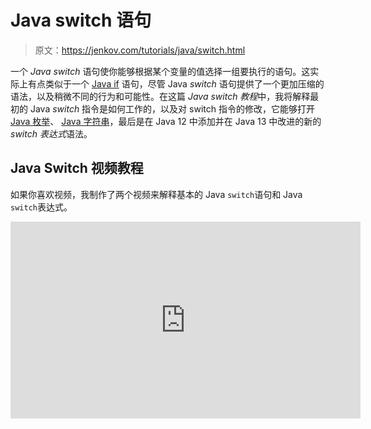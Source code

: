# Java switch 语句

> 原文：<https://jenkov.com/tutorials/java/switch.html>

一个 *Java* *switch* 语句使你能够根据某个变量的值选择一组要执行的语句。这实际上有点类似于一个 [Java if](if.html) 语句，尽管 Java *switch* 语句提供了一个更加压缩的语法，以及稍微不同的行为和可能性。在这篇 *Java switch 教程*中，我将解释最初的 Java *switch* 指令是如何工作的，以及对 switch 指令的修改，它能够打开 [Java 枚举](enums.html)、 [Java 字符串](strings.html)，最后是在 Java 12 中添加并在 Java 13 中改进的新的 *switch 表达式*语法。

## Java Switch 视频教程

如果你喜欢视频，我制作了两个视频来解释基本的 Java `switch`语句和 Java `switch`表达式。

<iframe width="560" height="315" src="https://www.youtube.com/embed/P9pZEZsLHmM" frameborder="0" allow="accelerometer; autoplay; encrypted-media; gyroscope; picture-in-picture" allowfullscreen=""><iframe width="560" height="315" src="https://www.youtube.com/embed/-vsd3IAD81U" frameborder="0" allow="accelerometer; autoplay; encrypted-media; gyroscope; picture-in-picture" allowfullscreen=""/> <h2>Java Switch 语句示例</h2> <p>让我们从一个 Java <code>switch</code>语句代码示例开始:</p> <pre class="codeBox"> int amount = 9; <b>switch</b>(amount) { <b>case</b> 0 : System.out.println("amount is 0"); break; <b>case</b> 5 : System.out.println("amount is 5"); break; <b>case</b> 10 : System.out.println("amount is 10"); break; <b>default</b> : System.out.println("amount is something else"); } </pre> <p>这个 switch 示例首先创建一个名为<code>amount</code>的变量，并将值<code>9</code>赋给它。</p> <p>其次，这个例子“打开”了变量<code>amount</code>的值。在<code>switch</code>语句中有 3 个<code>case</code>语句和一个<code>default</code>语句。</p> <p>每个<code>case</code>语句将<code>amount</code>变量的值与一个常量值进行比较。如果<code>amount</code>变量值等于常量值，则执行冒号(:)后的代码。注意每条语句后的<code>break</code>关键字。如果这里没有放置<code>break</code>关键字，执行可以继续沿着剩余的<code>case</code>语句，直到遇到<code>break</code>，或者到达<code>switch</code>语句的结尾。<code>break</code>关键字使执行跳出<code>switch</code>语句。</p> <p>如果没有<code>case</code>语句与<code>amount</code>变量的值匹配，则执行<code>default</code>语句。如果之前的<code>case</code>语句最后没有<code>break</code>命令，也可以执行<code>default</code>语句。不需要<code>default</code>语句。它是可选的。</p> <h2>等效的 if 语句</h2> <p>开头所示的 Java <em> switch </em>示例相当于下面一组<a href="if.html"> Java if 语句</a>:</p> <pre class="codeBox"> int amount = 9; if (amount == 0) { System.out.println("amount is 0"); } else if(amount == 5) { System.out.println("amount is 5"); } else if(amount == 10){ System.out.println("amount is 10"); } else { System.out.println("amount is something else"; } </pre> <p>虽然看起来几乎一样，但有些情况下使用 Java switch 语句更容易、更快。此外，Java 12 中添加的新的<em> Java switch 表达式</em>(见本教程后面的内容)使得 switch 语句可以实现一些 if 语句无法实现的结构。</p> <h2>打开参数</h2> <p>在本<em> Java switch 教程</em>开头所示的例子中，我们声明了一个<code>int</code>变量，并立即将 is 值设置为 9。在真实的 Java 应用程序中，您很可能不会这样做。相反，你可以打开一个方法的输入参数的值，或者打开一个通过网络从文件中读取的值。下面是一个打开方法参数的示例:</p> <pre class="codeBox"> private static void switchOnIntegers(int size) { switch(size) { case 0 : { System.out.println("size is small"); break; } case 1 : { System.out.println("size is medium"); break; } case 2 : { System.out.println("size is large"); break; } case 3 : { System.out.println("size is X-large"); break; } default : { System.out.println("size is not S,M,L or XL: " + size); } } } </pre> <h2>打开字节、短整型、字符、整型、字符串或枚举</h2> <p>如您所见，switch 语句切换变量。在 Java 7 之前，这个变量必须是数字，并且必须是<code>byte</code>、<code>short</code>、<code>char</code>或<code>int</code>。在 Java 7 中，变量也可以是一个<code>String</code>，也可以是一个<a href="enums.html"> Java enum </a>变量。在接下来的部分中，我将向您展示如何切换各种不同 Java 类型的例子。</p> <h3>打开字节、短整型</h3> <p>您可以打开 Java <code>byte</code>、<code>short</code>或<code>int</code>，如下例所示:</p> <pre class="codeBox"> private static void switchOnIntegers(byte size) { switch(size) { case 0 : { System.out.println("size is small"); break; } case 1 : { System.out.println("size is medium"); break; } case 2 : { System.out.println("size is large"); break; } case 3 : { System.out.println("size is X-large"); break; } default : { System.out.println("size is not S,M,L or XL: " + size); } } } </pre> <pre class="codeBox"> private static void switchOnIntegers(short size) { switch(size) { case 0 : { System.out.println("size is small"); break; } case 1 : { System.out.println("size is medium"); break; } case 2 : { System.out.println("size is large"); break; } case 3 : { System.out.println("size is X-large"); break; } default : { System.out.println("size is not S,M,L or XL: " + size); } } } </pre> <pre class="codeBox"> private static void switchOnIntegers(int size) { switch(size) { case 0 : { System.out.println("size is small"); break; } case 1 : { System.out.println("size is medium"); break; } case 2 : { System.out.println("size is large"); break; } case 3 : { System.out.println("size is X-large"); break; } default : { System.out.println("size is not S,M,L or XL: " + size); } } } </pre> <p>注意，以上例子之间唯一不同的是方法参数<code>size</code>的数据类型。其他都一样。</p> <h3>打开充电器</h3> <p>也可以打开 Java <code>char</code>值。下面是一个打开<code>char</code>参数的例子:</p> <pre class="codeBox"> private static void switchOnChars(char size) { switch(size) { case 'S' : { System.out.println("size is small"); break; } case 'M' : { System.out.println("size is medium"); break; } case 'L' : { System.out.println("size is large"); break; } case 'X' : { System.out.println("size is X-large"); break; } default : { System.out.println("size is not S,M,L or XL: " + size); } } } </pre> <h3>打开绳子</h3> <p>从 Java 7 开始，也可以在 Java 字符串上使用 switch。下面是一个 Java <em>开关</em>在<code>String</code>上的例子:</p> <pre class="codeBox"> private static void switchOnStrings(String size) { switch(size) { case "S" : { System.out.println("size is small"); break; } case "M" : { System.out.println("size is medium"); break; } case "L" : { System.out.println("size is large"); break; } case "XL" : { System.out.println("size is X-large"); break; } default : { System.out.println("size is not S,M,L or XL: " + size); } } } </pre> <h3>打开 Java 枚举</h3> <p>也可以打开一个<a href="enums.html"> Java enum </a>。下面是一个 Java 示例，它创建了一个 Java <code>enum</code>，然后在一个<em> switch </em>语句中使用它:</p> <pre class=""> public class SwitchOnEnum{ private static enum Size { SMALL, MEDIUM, LARGE, X_LARGE } private static void switchOnEnum(Size size) { switch(size) { case SMALL : { System.out.println("size is small"); break; } case MEDIUM : { System.out.println("size is medium"); break; } case LARGE : { System.out.println("size is large"); break; } case X_LARGE : { System.out.println("size is X-large"); break; } default : { default : { System.out.println("size is not S,M,L or XL: " + size); } } } } } </pre> <h2>同一操作的多个 case 语句</h2> <p>如果您希望对多个<code>case</code>语句执行相同的操作，您可以这样写:</p> <pre class="codeBox"> char key = '\t' switch(key) { case ' ' : case '\t' : System.out.println("white space char"); break; default : System.out.println("char is something else"); } </pre> <p>注意第一个<code>case</code>语句在冒号后没有任何操作。这样做的结果是，执行只是"<em>落到</em> <em>到</em>"下一个 case 语句(以及下一个等等)的操作。)直到遇到一个<code>break</code>为止。下一个<code>break</code>语句在第二个<code>case</code>语句之后。这意味着，对于第一个和第二个<code>case</code>语句，执行相同的操作——第二个<code>case</code>语句的操作。</p> <h3>每个 Case 语句有多个值</h3> <p>从 Java 13 开始，每个<code>case</code>语句也可以有多个值，而不是多个 case 语句一直到下一个。下面是上一节中的示例，该示例被改写为在单个<code>state</code>语句中使用多个值:</p> <pre class="codeBox"> char key = '\t' switch(key) { case ' ', '\t' : System.out.println("white space char"); break; default: System.out.println("char is something else"); } </pre> <p>注意第一个 case 语句的多个值是如何用逗号分隔的。</p> <h2>Java 开关表达式</h2> <p>Java 12 增加了<em>开关表达式</em>作为实验特性。一个<em> Java switch 表达式</em>一个可以返回值的 switch 语句。因此，它可以作为一个表达式来计算，就像其他 Java 表达式一样(也可以计算一个值)。在这一节中，我将向您展示 Java 12 的 Java 开关表达式是如何工作的。</p> <p>记住，我这里有本教程 Java <code>switch</code>表达式部分的视频版本:</p> <iframe width="560" height="315" src="https://www.youtube.com/embed/-vsd3IAD81U" frameborder="0" allow="accelerometer; autoplay; encrypted-media; gyroscope; picture-in-picture" allowfullscreen=""/> <p>这里首先是一个 Java 开关表达式的例子:</p> <pre class="codeBox"> int digitInDecimal = 12; char digitInHex = switch(digitInDecimal){ case 0 -&gt; '0'; case 1 -&gt; '1'; case 2 -&gt; '2'; case 3 -&gt; '3'; case 4 -&gt; '4'; case 5 -&gt; '5'; case 6 -&gt; '6'; case 7 -&gt; '7'; case 8 -&gt; '8'; case 9 -&gt; '9'; case 10 -&gt; 'A'; case 11 -&gt; 'B'; case 12 -&gt; 'C'; case 13 -&gt; 'D'; case 14 -&gt; 'E'; case 15 -&gt; 'F'; default -&gt; '?'; }; System.out.println(digitInHex); </pre> <p>这个 Java <code>switch</code>表达式示例将 0 到 15 之间的值转换为十六进制数字字符。</p> <p>注意每个<code>case</code>语句后面的冒号(<code>:</code>)是如何被一个<code>-&gt;</code>操作符替换的。这个操作符用在 switch 表达式中，向 Java 编译器发出信号，表明这个<code>case</code>语句选择了 switch 表达式的返回值，而不是选择要执行的代码块。</p> <p>还要注意，<code>case</code>语句后面没有<code>break</code>关键字。因为用<code>-&gt;</code>操作符选择的值被解释为开关表达式的返回值，所以每个语句后面的<code>break</code>是隐式的(实际上是不必要的)。您也可以将<code>-&gt;</code>视为一个<code>return</code>语句，它从 switch 表达式返回一个值，从而中断 switch 表达式的执行。</p> <p>最后，注意如何将<code>switch</code>表达式的返回值赋给<code>digitInHex</code>变量。这就是如何捕获 Java 开关表达式的输出。您也可以将其值作为方法的返回值返回，如下所示:</p> <pre class="codeBox"> public char toHexDigit(int digitInDecimal) { return switch(digitInDecimal){ case 0 -&gt; '0'; case 1 -&gt; '1'; case 2 -&gt; '2'; case 3 -&gt; '3'; case 4 -&gt; '4'; case 5 -&gt; '5'; case 6 -&gt; '6'; case 7 -&gt; '7'; case 8 -&gt; '8'; case 9 -&gt; '9'; case 10 -&gt; 'A'; case 11 -&gt; 'B'; case 12 -&gt; 'C'; case 13 -&gt; 'D'; case 14 -&gt; 'E'; case 15 -&gt; 'F'; default -&gt; '?'; }; } </pre> <p><em> Java 开关表达式</em>也适用于<a href="strings.html"> Java 字符串</a>值。下面是一个使用字符串打开的 Java 开关表达式示例:</p> <pre class="codeBox"> String token = "123"; int tokenType = switch(token) { case "123" -&gt; 0; case "abc" -&gt; 1; default -&gt; -1; }; </pre> <p>此示例基于字符串标记的值解析标记类型(整数值)。</p> <h3>Java 开关产出指令</h3> <p>在 Java 13 中，您可以使用 Java switch yield 指令从 Java switch 表达式中返回值，而不是使用箭头运算符(<code>-&gt;</code>)。下面是一个 Java switch yield 指令的例子:</p> <pre class="codeBox"> String token = "123"; int tokenType = switch(token) { case "123" : yield 0; case "abc" : yield 1; default : yield -1; }; </pre> <h3>切换表达式用例</h3> <p>Java 开关表达式在需要基于另一个值获取一个值的用例中非常有用。例如，在数值和字符之间进行转换时，如上例所示。</p> <p>Java 开关表达式在将字符解析为值，或者将字符串标记解析为整数标记类型时也很有用。一般来说，每当你需要将一个值转换成另一个值时。</p> </body> </html></iframe>